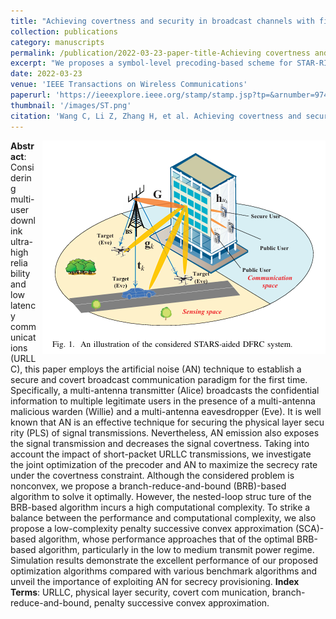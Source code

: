 ```yaml
---
title: "Achieving covertness and security in broadcast channels with finite blocklength"
collection: publications
category: manuscripts
permalink: /publication/2022-03-23-paper-title-Achieving covertness and security in broadcast channels with finite blocklength.md
excerpt: "We proposes a symbol-level precoding-based scheme for STAR-RIS-aided dual-functional radar-communications (DFRC) systems. The aim is to securely transmit confidential information and perform target sensing concurrently. A joint optimization problem is formulated to maximize the average received radar sensing power, subject to constraints on communication users' quality-of-service and security, as well as practical waveform design restrictions."
date: 2022-03-23
venue: 'IEEE Transactions on Wireless Communications'
paperurl: 'https://ieeexplore.ieee.org/stamp/stamp.jsp?tp=&arnumber=9740462'
thumbnail: '/images/ST.png'
citation: 'Wang C, Li Z, Zhang H, et al. Achieving covertness and security in broadcast channels with finite blocklength[J]. IEEE Transactions on Wireless Communications, 2022, 21(9): 7624-7640.'
---
```

<img src="/images/ST.png"  style="float: right; margin-left: 10px;">


**Abstract**: Considering multi-user downlink ultra-high relia
bility and low latency communications (URLLC), this paper
 employs the artificial noise (AN) technique to establish a secure
 and covert broadcast communication paradigm for the first
 time. Specifically, a multi-antenna transmitter (Alice) broadcasts
 the confidential information to multiple legitimate users in the
 presence of a multi-antenna malicious warden (Willie) and a
 multi-antenna eavesdropper (Eve). It is well known that AN
 is an effective technique for securing the physical layer secu
rity (PLS) of signal transmissions. Nevertheless, AN emission also exposes the signal transmission and decreases the signal
 covertness. Taking into account the impact of short-packet
 URLLC transmissions, we investigate the joint optimization
 of the precoder and AN to maximize the secrecy rate under
 the covertness constraint. Although the considered problem is
 nonconvex, we propose a branch-reduce-and-bound (BRB)-based
 algorithm to solve it optimally. However, the nested-loop struc
ture of the BRB-based algorithm incurs a high computational
 complexity. To strike a balance between the performance and
 computational complexity, we also propose a low-complexity
 penalty successive convex approximation (SCA)-based algorithm,
 whose performance approaches that of the optimal BRB-based
 algorithm, particularly in the low to medium transmit power
 regime. Simulation results demonstrate the excellent performance
 of our proposed optimization algorithms compared with various
 benchmark algorithms and unveil the importance of exploiting
 AN for secrecy provisioning.
**Index Terms**:  URLLC, physical layer security, covert com
munication, branch-reduce-and-bound, penalty successive convex
 approximation.

